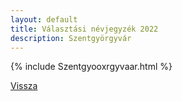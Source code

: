 ```yaml
---
layout: default
title: Választási névjegyzék 2022
description: Szentgyörgyvár
---
```


{% include Szentgyooxrgyvaar.html %}

[Vissza](./)